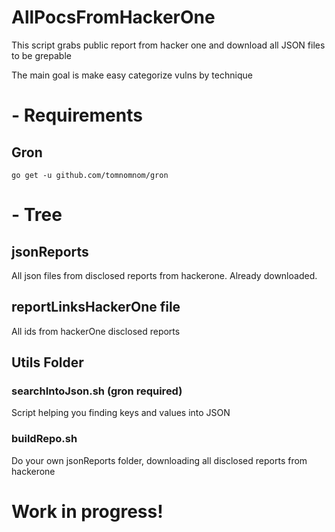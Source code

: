 # AllPocsFromHackerOne

This script grabs public report from hacker one and download all JSON files to be grepable

The main goal is make easy categorize vulns by technique

# - Requirements
## Gron
```
go get -u github.com/tomnomnom/gron
```
# - Tree
## jsonReports
All json files from disclosed reports from hackerone. Already downloaded.
## reportLinksHackerOne file  
All ids from hackerOne disclosed reports
## Utils Folder
### searchIntoJson.sh (gron required)
Script helping you finding keys and values into JSON
### buildRepo.sh
Do your own jsonReports folder, downloading all disclosed reports from hackerone 

# Work in progress!

